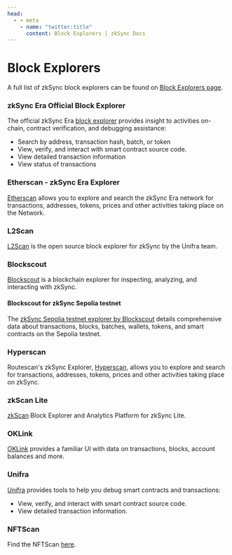 ```yaml
---
head:
  - - meta
    - name: "twitter:title"
      content: Block Explorers | zkSync Docs
---
```


# Block Explorers

A full list of zkSync block explorers can be found on [Block Explorers page](https://zksync.io/explore#explorers).

### zkSync Era Official Block Explorer

The official zkSync Era [block explorer](https://explorer.zksync.io/) provides insight to activities on-chain, contract verification, and debugging assistance:

- Search by address, transaction hash, batch, or token
- View, verify, and interact with smart contract source code.
- View detailed transaction information
- View status of transactions

### Etherscan - zkSync Era Explorer

[Etherscan](https://era.zksync.network/) allows you to explore and search the zkSync Era network for transactions, addresses, tokens, prices and other activities taking place on the Network.

### L2Scan

[L2Scan](https://zksync-era.l2scan.co/) is the open source block explorer for zkSync by the Unifra team.

### Blockscout

[Blockscout](https://zksync.blockscout.com/) is a blockchain explorer for inspecting, analyzing, and interacting with zkSync.

#### Blockscout for zkSync Sepolia testnet

The [zkSync Sepolia testnet explorer by Blockscout](https://zksync-sepolia.blockscout.com/) details comprehensive data about transactions, blocks, batches, wallets, tokens, and smart contracts on the Sepolia testnet.

### Hyperscan

Routescan's zkSync Explorer, [Hyperscan](https://hyperscan.xyz/), allows you to explore and search for transactions, addresses, tokens, prices and other activities taking place on zkSync.

### zkScan Lite

[zkScan](https://zkscan.io/) Block Explorer and Analytics Platform for zkSync Lite.

### OKLink

[OKLink](https://www.oklink.com/zksync) provides a familiar UI with data on transactions, blocks, account balances and more.

### Unifra

[Unifra](https://zksync-era.unifra.xyz/) provides tools to help you debug smart contracts and transactions:

- View, verify, and interact with smart contract source code.
- View detailed transaction information.

### NFTScan

Find the NFTScan [here](https://zksync.nftscan.com/).
